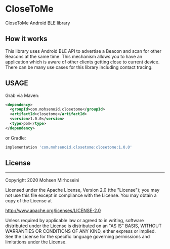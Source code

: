 # CloseToMe
CloseToMe Android BLE library

## How it works
This library uses Android BLE API to advertise a Beacon and scan for other Beacons at the same time.
This mechanism allows you to have an application which is aware of other clients getting close to current device.
There can be many use cases for this library including contact tracing. 

## USAGE

Grab via Maven:
```xml
<dependency>
  <groupId>com.mohsenoid.closetome</groupId>
  <artifactId>closetome</artifactId>
  <version>1.0.0</version>
  <type>pom</type>
</dependency>
```
or Gradle:
```groovy
implementation 'com.mohsenoid.closetome:closetome:1.0.0'
```

## License
-------

Copyright 2020 Mohsen Mirhoseini

Licensed under the Apache License, Version 2.0 (the "License");
you may not use this file except in compliance with the License.
You may obtain a copy of the License at

   http://www.apache.org/licenses/LICENSE-2.0

Unless required by applicable law or agreed to in writing, software
distributed under the License is distributed on an "AS IS" BASIS,
WITHOUT WARRANTIES OR CONDITIONS OF ANY KIND, either express or implied.
See the License for the specific language governing permissions and
limitations under the License.
    

